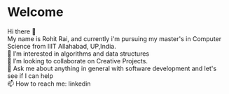 # Welcome


Hi there 👋\
My name is Rohit Rai, and currently i'm pursuing my master's in Computer Science from  IIIT Allahabad, UP,India. \
🌱 I’m interested in algorithms and data structures\
👯 I’m looking to collaborate on Creative Projects.\
💬 Ask me about anything in general with software development and let's see if I can help\
📫 How to reach me: linkedin
